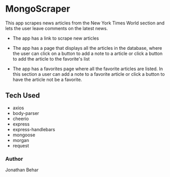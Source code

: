 # MongoScraper

This app scrapes news articles from the New York Times World section and lets the user leave comments on the latest news.

-   The app has a link to scrape new articles

-   The app has a page that displays all the articles in the database, where the user can
    click on a button to add a note to a article or click a button to add the article to the
    favorite's list

-   The app has a favorites page where all the favorite articles are listed. In this
    section a user can add a note to a favorite article or click a button to have the
    article not be a favorite.

## Tech Used

-   axios
-   body-parser
-   cheerio
-   express
-   express-handlebars
-   mongoose
-   morgan
-   request

### Author

Jonathan Behar
